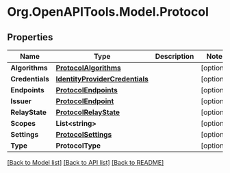 # Org.OpenAPITools.Model.Protocol

## Properties

Name | Type | Description | Notes
------------ | ------------- | ------------- | -------------
**Algorithms** | [**ProtocolAlgorithms**](ProtocolAlgorithms.md) |  | [optional] 
**Credentials** | [**IdentityProviderCredentials**](IdentityProviderCredentials.md) |  | [optional] 
**Endpoints** | [**ProtocolEndpoints**](ProtocolEndpoints.md) |  | [optional] 
**Issuer** | [**ProtocolEndpoint**](ProtocolEndpoint.md) |  | [optional] 
**RelayState** | [**ProtocolRelayState**](ProtocolRelayState.md) |  | [optional] 
**Scopes** | **List&lt;string&gt;** |  | [optional] 
**Settings** | [**ProtocolSettings**](ProtocolSettings.md) |  | [optional] 
**Type** | **ProtocolType** |  | [optional] 

[[Back to Model list]](../README.md#documentation-for-models) [[Back to API list]](../README.md#documentation-for-api-endpoints) [[Back to README]](../README.md)

